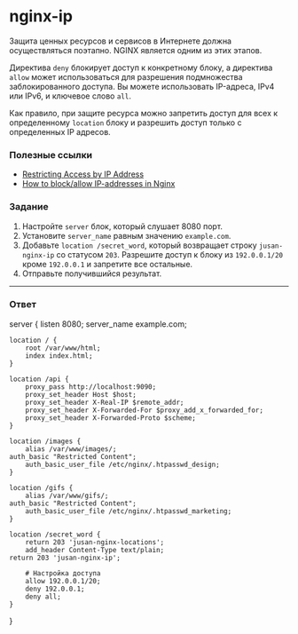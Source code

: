 # nginx-ip

Защита ценных ресурсов и сервисов в Интернете должна осуществляться поэтапно. NGINX является одним из этих этапов.

Директива `deny` блокирует доступ к конкретному блоку, а директива `allow` может использоваться для
разрешения подмножества заблокированного доступа. Вы можете использовать IP-адреса, IPv4 или IPv6, и ключевое слово `all`.

Как правило, при защите ресурса можно запретить доступ для всех к определенному `location` блоку и разрешить доступ только с определенных IP адресов.

### Полезные ссылки

- [Restricting Access by IP Address ](https://docs.nginx.com/nginx/admin-guide/security-controls/controlling-access-proxied-tcp/)
- [How to block/allow IP-addresses in Nginx](https://support.hypernode.com/en/hypernode/nginx/how-to-block-allow-ip-addresses-in-nginx)

### Задание

1. Настройте `server` блок, который слушает 8080 порт.
2. Установите `server_name` равным значению `example.com`.
3. Добавьте `location /secret_word`, который возвращает строку `jusan-nginx-ip` со статусом `203`. Разрешите доступ к блоку из `192.0.0.1/20` кроме `192.0.0.1` и запретите все остальные.
4. Отправьте получившийся результат.

---

### Ответ


server {
    listen 8080;
    server_name example.com;

    location / {
        root /var/www/html;
        index index.html;
    }
    
    location /api {
        proxy_pass http://localhost:9090;
        proxy_set_header Host $host;
        proxy_set_header X-Real-IP $remote_addr;
        proxy_set_header X-Forwarded-For $proxy_add_x_forwarded_for;
        proxy_set_header X-Forwarded-Proto $scheme;
    }

    location /images {
        alias /var/www/images/;
	auth_basic "Restricted Content";
        auth_basic_user_file /etc/nginx/.htpasswd_design;
    }

    location /gifs {
        alias /var/www/gifs/;
	auth_basic "Restricted Content";
        auth_basic_user_file /etc/nginx/.htpasswd_marketing;
    }

    location /secret_word {
        return 203 'jusan-nginx-locations';
        add_header Content-Type text/plain;
	return 203 'jusan-nginx-ip';

        # Настройка доступа
        allow 192.0.0.1/20;
        deny 192.0.0.1;
        deny all;
    }
}